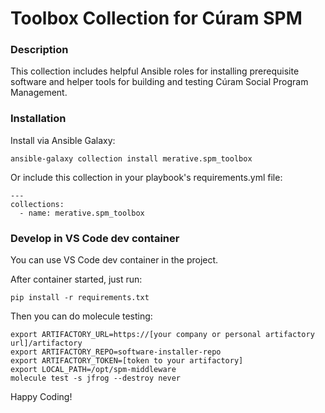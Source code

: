 # Toolbox Collection for Cúram SPM

### Description

This collection includes helpful Ansible roles for installing prerequisite software and helper tools for building and testing Cúram Social Program Management.

### Installation

Install via Ansible Galaxy:

`ansible-galaxy collection install merative.spm_toolbox`

Or include this collection in your playbook's requirements.yml file:

```
---
collections:
  - name: merative.spm_toolbox
```

### Develop in VS Code dev container

You can use VS Code dev container in the project.

After container started, just run:

```
pip install -r requirements.txt
```

Then you can do molecule testing:

```
export ARTIFACTORY_URL=https://[your company or personal artifactory url]/artifactory
export ARTIFACTORY_REPO=software-installer-repo
export ARTIFACTORY_TOKEN=[token to your artifactory]
export LOCAL_PATH=/opt/spm-middleware
molecule test -s jfrog --destroy never
```

Happy Coding!
